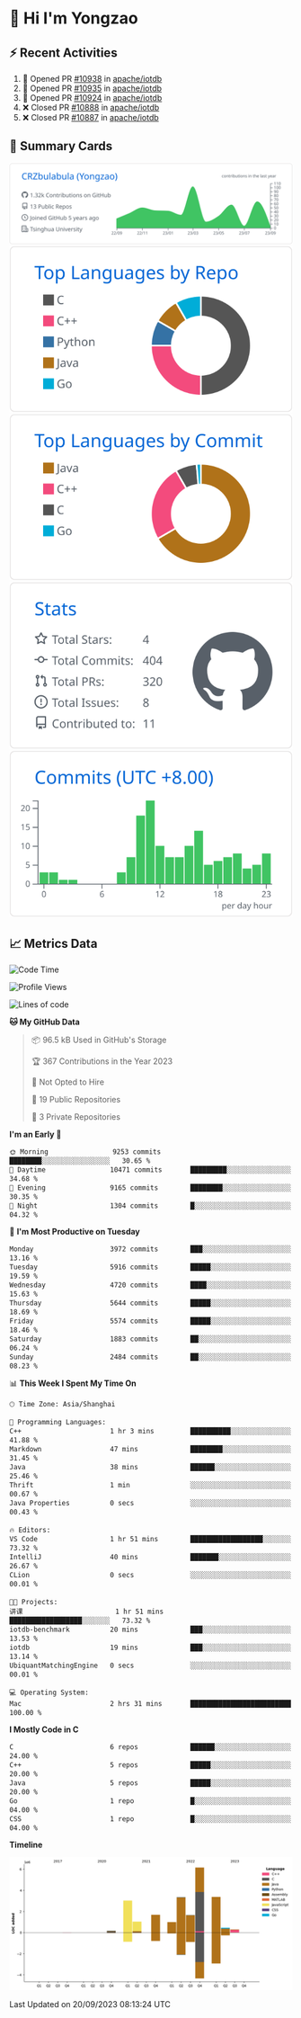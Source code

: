 # 👋 Hi I'm Yongzao

## ⚡ Recent Activities
<!--START_SECTION:activity-->
1. 💪 Opened PR [#10938](https://github.com/apache/iotdb/pull/10938) in [apache/iotdb](https://github.com/apache/iotdb)
2. 💪 Opened PR [#10935](https://github.com/apache/iotdb/pull/10935) in [apache/iotdb](https://github.com/apache/iotdb)
3. 💪 Opened PR [#10924](https://github.com/apache/iotdb/pull/10924) in [apache/iotdb](https://github.com/apache/iotdb)
4. ❌ Closed PR [#10888](https://github.com/apache/iotdb/pull/10888) in [apache/iotdb](https://github.com/apache/iotdb)
5. ❌ Closed PR [#10887](https://github.com/apache/iotdb/pull/10887) in [apache/iotdb](https://github.com/apache/iotdb)
<!--END_SECTION:activity-->

## 🎑 Summary Cards

[![](https://raw.githubusercontent.com/CRZbulabula/CRZbulabula/main/profile-summary-card-output/github/0-profile-details.svg)](https://github.com/vn7n24fzkq/github-profile-summary-cards)
[![](https://raw.githubusercontent.com/CRZbulabula/CRZbulabula/main/profile-summary-card-output/github/1-repos-per-language.svg)](https://github.com/vn7n24fzkq/github-profile-summary-cards) [![](https://raw.githubusercontent.com/CRZbulabula/CRZbulabula/main/profile-summary-card-output/github/2-most-commit-language.svg)](https://github.com/vn7n24fzkq/github-profile-summary-cards)
[![](https://raw.githubusercontent.com/CRZbulabula/CRZbulabula/main/profile-summary-card-output/github/3-stats.svg)](https://github.com/vn7n24fzkq/github-profile-summary-cards) [![](https://raw.githubusercontent.com/CRZbulabula/CRZbulabula/main/profile-summary-card-output/github/4-productive-time.svg)](https://github.com/vn7n24fzkq/github-profile-summary-cards)

## 📈 Metrics Data

<!--START_SECTION:waka-->
![Code Time](http://img.shields.io/badge/Code%20Time-306%20hrs%2045%20mins-blue)

![Profile Views](http://img.shields.io/badge/Profile%20Views-6-blue)

![Lines of code](https://img.shields.io/badge/From%20Hello%20World%20I%27ve%20Written-22.1%20million%20lines%20of%20code-blue)

**🐱 My GitHub Data** 

> 📦 96.5 kB Used in GitHub's Storage 
 > 
> 🏆 367 Contributions in the Year 2023
 > 
> 🚫 Not Opted to Hire
 > 
> 📜 19 Public Repositories 
 > 
> 🔑 3 Private Repositories 
 > 
**I'm an Early 🐤** 

```text
🌞 Morning                9253 commits        ████████░░░░░░░░░░░░░░░░░   30.65 % 
🌆 Daytime                10471 commits       █████████░░░░░░░░░░░░░░░░   34.68 % 
🌃 Evening                9165 commits        ████████░░░░░░░░░░░░░░░░░   30.35 % 
🌙 Night                  1304 commits        █░░░░░░░░░░░░░░░░░░░░░░░░   04.32 % 
```
📅 **I'm Most Productive on Tuesday** 

```text
Monday                   3972 commits        ███░░░░░░░░░░░░░░░░░░░░░░   13.16 % 
Tuesday                  5916 commits        █████░░░░░░░░░░░░░░░░░░░░   19.59 % 
Wednesday                4720 commits        ████░░░░░░░░░░░░░░░░░░░░░   15.63 % 
Thursday                 5644 commits        █████░░░░░░░░░░░░░░░░░░░░   18.69 % 
Friday                   5574 commits        █████░░░░░░░░░░░░░░░░░░░░   18.46 % 
Saturday                 1883 commits        ██░░░░░░░░░░░░░░░░░░░░░░░   06.24 % 
Sunday                   2484 commits        ██░░░░░░░░░░░░░░░░░░░░░░░   08.23 % 
```


📊 **This Week I Spent My Time On** 

```text
🕑︎ Time Zone: Asia/Shanghai

💬 Programming Languages: 
C++                      1 hr 3 mins         ██████████░░░░░░░░░░░░░░░   41.88 % 
Markdown                 47 mins             ████████░░░░░░░░░░░░░░░░░   31.45 % 
Java                     38 mins             ██████░░░░░░░░░░░░░░░░░░░   25.46 % 
Thrift                   1 min               ░░░░░░░░░░░░░░░░░░░░░░░░░   00.67 % 
Java Properties          0 secs              ░░░░░░░░░░░░░░░░░░░░░░░░░   00.43 % 

🔥 Editors: 
VS Code                  1 hr 51 mins        ██████████████████░░░░░░░   73.32 % 
IntelliJ                 40 mins             ███████░░░░░░░░░░░░░░░░░░   26.67 % 
CLion                    0 secs              ░░░░░░░░░░░░░░░░░░░░░░░░░   00.01 % 

🐱‍💻 Projects: 
讲课                       1 hr 51 mins        ██████████████████░░░░░░░   73.32 % 
iotdb-benchmark          20 mins             ███░░░░░░░░░░░░░░░░░░░░░░   13.53 % 
iotdb                    19 mins             ███░░░░░░░░░░░░░░░░░░░░░░   13.14 % 
UbiquantMatchingEngine   0 secs              ░░░░░░░░░░░░░░░░░░░░░░░░░   00.01 % 

💻 Operating System: 
Mac                      2 hrs 31 mins       █████████████████████████   100.00 % 
```

**I Mostly Code in C** 

```text
C                        6 repos             ██████░░░░░░░░░░░░░░░░░░░   24.00 % 
C++                      5 repos             █████░░░░░░░░░░░░░░░░░░░░   20.00 % 
Java                     5 repos             █████░░░░░░░░░░░░░░░░░░░░   20.00 % 
Go                       1 repo              █░░░░░░░░░░░░░░░░░░░░░░░░   04.00 % 
CSS                      1 repo              █░░░░░░░░░░░░░░░░░░░░░░░░   04.00 % 
```



**Timeline**

![Lines of Code chart](https://raw.githubusercontent.com/CRZbulabula/CRZbulabula/main/assets/bar_graph.png)


 Last Updated on 20/09/2023 08:13:24 UTC
<!--END_SECTION:waka-->

